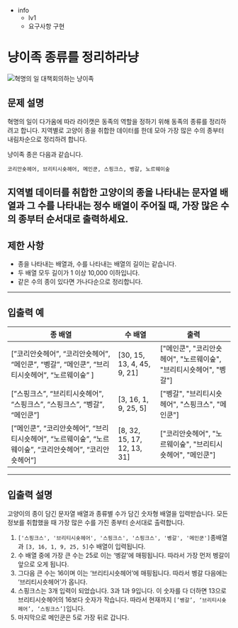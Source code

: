 - info
    - lv1
    - 요구사항 구현

# 냥이족 종류를 정리하라냥
![혁명의 일 대책회의하는 냥이족](./18_1.webp)

## 문제 설명
혁명의 일이 다가옴에 따라 라이캣은 동족의 역할을 정하기 위해 동족의 종류를 정리하려고 합니다. 지역별로 고양이 종을 취합한 데이터를 한데 모아 가장 많은 수의 종부터 내림차순으로 정리하려 합니다.

냥이족 종은 다음과 같습니다.

```text
코리안숏헤어, 브리티시숏헤어, 메인쿤, 스핑크스, 벵갈, 노르웨이숲
```

지역별 데이터를 취합한 고양이의 종을 나타내는 문자열 배열과 그 수를 나타내는 정수 배열이 주어질 때, 가장 많은 수의 종부터 순서대로 출력하세요.
---

## 제한 사항

- 종을 나타내는 배열과, 수를 나타내는 배열의 길이는 같습니다.
- 두 배열 모두 길이가 1 이상 10,000 이하입니다.
- 같은 수의 종이 있다면 가나다순으로 정리합니다.

---

## 입출력 예

| 종 배열 | 수 배열 | 출력 |
| --- | --- | --- |
| [”코리안숏헤어”, “코리안숏헤어”, “메인쿤”, “벵갈”, “메인쿤”, “브리티시숏헤어”, “노르웨이숲” ] | [30, 15, 13, 4, 45, 9, 21] | ["메인쿤", "코리안숏헤어",  "노르웨이숲", "브리티시숏헤어", "벵갈"] |
| [”스핑크스”, “브리티시숏헤어”, “스핑크스”, “스핑크스”, “벵갈”, “메인쿤”] | [3, 16, 1, 9, 25, 5] | ["벵갈", "브리티시숏헤어", "스핑크스", "메인쿤"] |
| [”메인쿤”, “코리안숏헤어”, “브리티시숏헤어”, “노르웨이숲”, “노르웨이숲”, “코리안숏헤어”, “코리안숏헤어”] | [8, 32, 15, 17, 12, 13, 31] | ["코리안숏헤어", "노르웨이숲", "브리티시숏헤어", "메인쿤"] |

---

## 입출력 설명

고양이의 종이 담긴 문자열 배열과 종류별 수가 담긴 숫자형 배열을 입력받습니다. 모든 정보를 취합했을 때 가장 많은 수를 가진 종부터 순서대로 출력합니다.

1. `['스핑크스', '브리티시숏헤어', '스핑크스', '스핑크스', '벵갈', '메인쿤']`종배열과  `[3, 16, 1, 9, 25, 5]`수 배열이 입력됩니다.
2. 수 배열 중에 가장 큰 수는 25로 이는 ‘벵갈’에 매핑됩니다. 따라서 가장 먼저 벵갈이 앞으로 오게 됩니다. 
3. 그다음 큰 수는 16이며 이는 ‘브리티시숏헤어’에 매핑됩니다. 따라서 벵갈 다음에는 ‘브리티시숏헤어’가 옵니다. 
4. 스핑크스는 3개 입력이 되었습니다. 3과 1과 9입니다. 이 숫자를 다 더하면 13으로 브리티시숏헤어의 16보다 숫자가 작습니다. 따라서 현재까지 `[’벵갈’, ‘브리티시숏페어’, ‘스핑크스’]`입니다. 
5. 마지막으로 메인쿤은 5로 가장 뒤로 갑니다.

